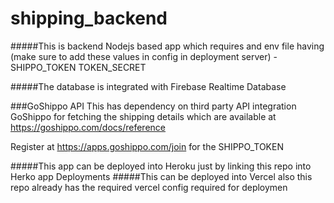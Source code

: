# shipping_backend

#####This is backend Nodejs based app which requires and env file having (make sure to add these values in config in deployment server)
	-SHIPPO_TOKEN
	TOKEN_SECRET
  

#####The database is integrated with Firebase Realtime Database


###GoShippo API
This has dependency on third party API integration GoShippo for fetching the shipping details which are available at https://goshippo.com/docs/reference

Register at https://apps.goshippo.com/join for the SHIPPO_TOKEN


#####This app can be deployed into Heroku just by linking this repo into Herko app Deployments
#####This can be deployed into Vercel also this repo already has the required vercel config required for deploymen

